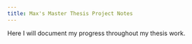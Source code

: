 ```yaml
---
title: Max's Master Thesis Project Notes
---
```

	
Here I will document my progress throughout my thesis work.